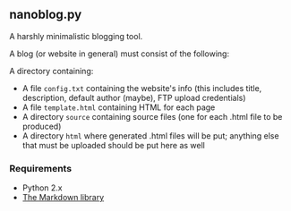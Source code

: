 ## nanoblog.py ##

A harshly minimalistic blogging tool.

A blog (or website in general) must consist of the following:

A directory containing:

* A file `config.txt` containing the website's info (this includes
  title, description, default author (maybe), FTP upload credentials)
* A file `template.html` containing HTML for each page
* A directory `source` containing source files (one for each .html file
  to be produced)
* A directory `html` where generated .html files will be put; anything
  else that must be uploaded should be put here as well

### Requirements ###

* Python 2.x 
* [The Markdown library](https://pypi.python.org/pypi/Markdown/)

